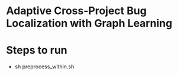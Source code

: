 # Adaptive Cross-Project Bug Localization with Graph Learning

# Steps to run
- sh preprocess_within.sh